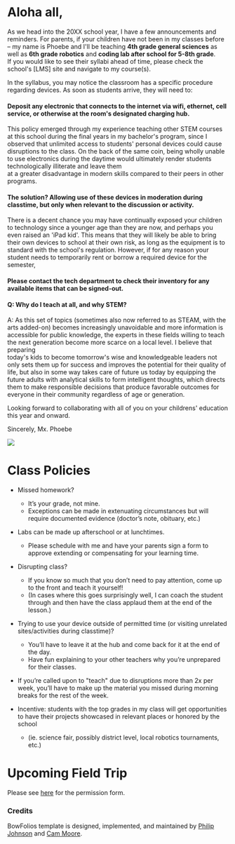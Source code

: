 # Aloha all,

As we head into the 20XX school year, I have a few announcements and reminders. For parents, if your children have not been in my classes before –  my name is Phoebe and I'll be teaching **4th grade general sciences** as well as **6th grade robotics** and **coding lab after school for 5-8th grade**.  
If you would like to see their syllabi ahead of time, please check the school's [LMS] site and navigate to my course(s).  


In the syllabus, you may notice the classroom has a specific procedure regarding devices. As soon as students arrive, they will need to:  
#### Deposit any electronic that connects to the internet via wifi, ethernet, cell service, or otherwise at the room's designated charging hub.  
This policy emerged through my experience teaching other STEM courses at this school during the final years in my bachelor's program, since I observed that unlimited access to students' personal devices could cause disruptions to the class. On the back of the same coin, being wholly unable to use electronics during the daytime would ultimately render students technologically illiterate and leave them  
at a greater disadvantage in modern skills compared to their peers in other programs.  
#### The solution? Allowing use of these devices in moderation during classtime, but only when relevant to the discussion or activity.


There is a decent chance you may have continually exposed your children to technology since a younger age than they are now, and perhaps you even raised an 'iPad kid'. This means that they will likely be able to bring their own devices to school at their own risk, as long as the equipment is to standard with the   school's regulation. However, if for any reason your student needs to temporarily rent or borrow a required device for the semester,  
#### Please contact the tech department to check their inventory for any available items that can be signed-out. 


#### Q: Why do I teach at all, and why STEM?  
A: As this set of topics (sometimes also now referred to as STEAM, with the arts added-on) becomes increasingly unavoidable and more information is accessible for public knowledge, the experts in these fields willing to teach the next generation become more scarce on a local level. I believe that preparing  
today's kids to become tomorrow's wise and knowledgeable leaders not only sets them up for success and improves the potential for their quality of life, but also in some way takes care of future us today by equipping the future adults with analytical skills to form intelligent thoughts, which directs them to make responsible decisions that produce favorable outcomes for everyone in their community regardless of age or generation.  

Looking forward to collaborating with all of you on your childrens' education this year and onward.

Sincerely,
Mx. Phoebe

![](/extras/image.png)

<!-- ## Walkthrough videos

BowFolios is intended as a model of how an ICS 314 project could be organized and executed. Here are videos that walk you through various aspects of the system:

* [BowFolios Part 1: Application Overview (5 min)](https://www.youtube.com/watch?v=gr55MMWD8ok)
* [BowFolios Part 2: Application Structure and Control Flow (14 min)](https://www.youtube.com/watch?v=LYh06HSYv54)
* [BowFolios Part 3: Data Model, Data Initialization, Publications and Subscriptions (22 min)](https://www.youtube.com/watch?v=2F2Cw5Ipubc)
* [BowFolios Part 4: Forms and Next.js Methods (20 min)](https://www.youtube.com/watch?v=5qim9mXpbTM)
* [BowFolios Part 5: Loading data using Assets (8 min)](https://www.youtube.com/watch?v=NzrTzBPCJPo)
* [BowFolios Part 6: Design Patterns in BowFolios (22 min)](https://www.youtube.com/watch?v=yP-t44HBCPQ)
* [BowFolios Part 7: End-to-End testing in BowFolios (24 min)](https://www.youtube.com/watch?v=B8TSiCLBeaA)
-->

# Class Policies

* Missed homework? 
    * It’s your grade, not mine. 
    * Exceptions can be made in extenuating circumstances but will require documented evidence (doctor’s note, obituary, etc.)

* Labs can be made up afterschool or at lunchtimes.
    * Please schedule with me and have your parents sign a form to approve extending or compensating for your learning time.

* Disrupting class? 
    * If you know so much that you don’t need to pay attention, come up to the front and teach it yourself!
    * (In cases where this goes surprisingly well, I can coach the student through and then have the class applaud them at the end of the lesson.)

* Trying to use your device outside of permitted time (or visiting unrelated sites/activities during classtime)? 
    * You’ll have to leave it at the hub and come back for it at the end of the day. 
    * Have fun explaining to your other teachers why you’re unprepared for their classes.

* If you’re called upon to "teach" due to disruptions more than 2x per week, you’ll have to make up the material you missed during morning breaks for the rest of the week.

* Incentive: students with the top grades in my class will get opportunities to have their projects showcased in relevant places or honored by the school
    * (ie. science fair, possibly district level, local robotics tournaments, etc.)

# Upcoming Field Trip
Please see [here](/extras/mock-trip.pdf) for the permission form.

### Credits

BowFolios template is designed, implemented, and maintained by [Philip Johnson](https://philipmjohnson.org) and [Cam Moore](https://cammoore.github.io/).
